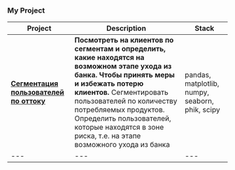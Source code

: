 ### My Project


| Project | Description | Stack |
| --- | --- | --- |
| [**Сегментация пользователей по оттоку**](https://github.com/popoveg/Data_Analysis/blob/main/Final_Project/Final_Project.ipynb)  | **Посмотреть на клиентов по сегментам и определить, какие находятся на возможном этапе ухода из банка. Чтобы принять меры и избежать потерю клиентов.** Сегментировать пользователей по количеству потребляемых продуктов. Определить пользователей, которые находятся в зоне риска, т.е. на этапе возможного ухода из банка | pandas, matplotlib, numpy, seaborn, phik, scipy |
| --- | --- | --- |


